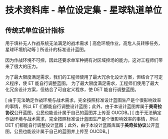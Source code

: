 # 技术资料库 - 单位设定集 - 星球轨道单位

## 传统式单位设计指标

用于填补无人作战系统无法满足的战术需求 [ 高危环境作业，高危人员转移任务，星球环境机动等 ] 所设计的标准设计蓝图。

因为作战环境不可控，因此还要求单军种拥有对区域控场的能力，这对工程师们带来了很大的压力。

为了最大限度满足需求，我们的工程师使用了最大冗余化设计方案，但结合了可定义程序，使 ET 能自行调整蓝图。
为了最大限度满足需求，工程师们使用了最大化冗余设计方案，但结合了可自定义程序，使 DET 能自行调整蓝图。

[ 由于无法确定作战环境与战术需求，完全按照标准设计蓝图生产是个很影响效率的事情，所以 ET 们都能自行调整设计蓝图；此外，由于本设计蓝图库属于**美奇拉协议**公开蓝图，公民也能设计属于自己的蓝图并上传至 OUCDB。]
[ 由于无法确定作战环境与战术需求，完全按照标准设计蓝图生产是个很影响效率的事情，所以 DET 们都能自行调整设计蓝图；此外，由于本设计蓝图库属于**美奇拉协议**公开蓝图，公民也能设计属于自己的蓝图并上传至 OUCDB。]
